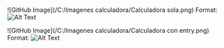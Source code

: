 ![GitHub Image](/C:/Imagenes calculadora/Calculadora sola.png)
Format: ![Alt Text](url)

![GitHub Image](/C:/Imagenes calculadora/Calculadora con entry.png)
Format: ![Alt Text](url)
